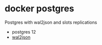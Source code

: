 # docker postgres

Postgres with wal2json and slots replications

* postgres 12
* [wal2json](https://github.com/eulerto/wal2json)
